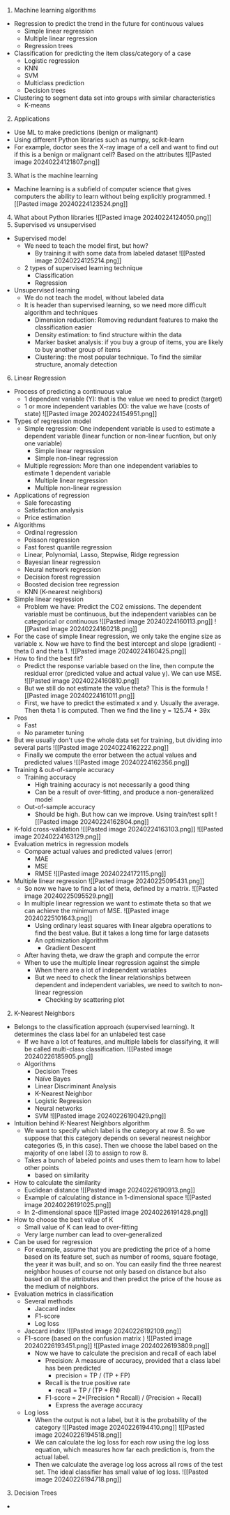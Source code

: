 1. Machine learning algorithms
- Regression to predict the trend in the future for continuous values
	- Simple linear regression
	- Multiple linear regression
	- Regression trees
- Classification for predicting the item class/category of a case
	- Logistic regression
	- KNN
	- SVM
	- Multiclass prediction
	- Decision trees
- Clustering to segment data set into groups with similar characteristics
	- K-means
2. Applications
- Use ML to make predictions (benign or malignant)
- Using different Python libraries such as numpy, scikit-learn
- For example, doctor sees the X-ray image of a cell and want to find out if this is a benign or malignant cell? Based on the attributes
![[Pasted image 20240224121807.png]]
3. What is the machine learning
- Machine learning is a subfield of computer science that gives computers the ability to learn without being explicitly programmed.
![[Pasted image 20240224123524.png]]
4. What about Python libraries
![[Pasted image 20240224124050.png]]
5. Supervised vs unsupervised
- Supervised model
	- We need to teach the model first, but how?
		- By training it with some data from labeled dataset
		![[Pasted image 20240224125214.png]]
	- 2 types of supervised learning technique
		- Classification
		- Regression
- Unsupervised learning
	- We do not teach the model, without labeled data
	- It is header than supervised learning, so we need more difficult algorithm and techniques
		- Dimension reduction: Removing redundant features to make the classification easier
		- Density estimation: to find structure within the data
		- Marker basket analysis: if you buy a group of items, you are likely to buy another group of items
		- Clustering: the most popular technique. To find the similar structure, anomaly detection
6. Linear Regression
- Process of predicting a continuous value
	- 1 dependent variable (Y): that is the value we need to predict (target)
	- 1 or more independent variables (X): the value we have (costs of state)
	![[Pasted image 20240224154951.png]]
- Types of regression model
	- Simple regression: One independent variable is used to estimate a dependent variable (linear function or non-linear fucntion, but only one variable)
		- Simple linear regression
		- Simple non-linear regression
	- Multiple regression: More than one independent variables to estimate 1 dependent variable
		- Multiple linear regression
		- Multiple non-linear regression
- Applications of regression
	- Sale forecasting
	- Satisfaction analysis
	- Price estimation
- Algorithms
	- Ordinal regression
	- Poisson regression
	- Fast forest quantile regression
	- Linear, Polynomial, Lasso, Stepwise, Ridge regression
	- Bayesian linear regression
	- Neural network regression
	- Decision forest regression
	- Boosted decision tree regression
	- KNN (K-nearest neighbors)
- Simple linear regression
	- Problem we have: Predict the CO2 emissions. The dependent variable must be continuous, but the independent variables can be categorical or continuous
	![[Pasted image 20240224160113.png]]
	![[Pasted image 20240224160218.png]]
- For the case of simple linear regression, we only take the engine size as variable x. Now we have to find the best intercept and slope (gradient) - theta 0 and theta 1.
![[Pasted image 20240224160425.png]]
- How to find the best fit?
	- Predict the response variable based on the line, then compute the residual error (predicted value and actual value y). We can use MSE.
	![[Pasted image 20240224160810.png]]
	- But we still do not estimate the value theta? This is the formula
	![[Pasted image 20240224161011.png]]
	- First, we have to predict the estimated x and y. Usually the average. Then theta 1 is computed. Then we find the line y = 125.74 + 39x
- Pros
	- Fast
	- No parameter tuning
- But we usually don't use the whole data set for training, but dividing into several parts
![[Pasted image 20240224162222.png]]
	- Finally we compute the error between the actual values and predicted values
	![[Pasted image 20240224162356.png]]
- Training & out-of-sample accuracy
	- Training accuracy
		- High training accuracy is not necessarily a good thing
		- Can be a result of over-fitting, and produce a non-generalized model
	- Out-of-sample accuracy
		- Should be high. But how can we improve. Using train/test split
		![[Pasted image 20240224162804.png]]
- K-fold cross-validation
![[Pasted image 20240224163103.png]]
![[Pasted image 20240224163129.png]]
- Evaluation metrics in regression models
	- Compare actual values and predicted values (error)
		- MAE
		- MSE
		- RMSE
		![[Pasted image 20240224172115.png]]
- Multiple linear regression
	![[Pasted image 20240225095431.png]]
	- So now we have to find a lot of theta, defined by a matrix.
		![[Pasted image 20240225095529.png]]
	- In multiple linear regression we want to estimate theta so that we can achieve the minimum of MSE.
		![[Pasted image 20240225101643.png]]
		- Using ordinary least squares with linear algebra operations to find the best value. But it takes a long time for large datasets
		- An optimization algorithm
			- Gradient Descent
	- After having theta, we draw the graph and compute the error
	- When to use the multiple linear regression against the simple
		- When there are a lot of independent variables
		- But we need to check the linear relationships between dependent and independent variables, we need to switch to non-linear regression
			- Checking by scattering plot
2. K-Nearest Neighbors
- Belongs to the classification approach (supervised learning). It determines the class label for an unlabeled test case
	- If we have a lot of features, and multiple labels for classifying, it will be called multi-class classification.
	![[Pasted image 20240226185905.png]]
	- Algorithms
		- Decision Trees
		- Naïve Bayes
		- Linear Discriminant Analysis
		- K-Nearest Neighbor
		- Logistic Regression
		- Neural networks
		- SVM
	![[Pasted image 20240226190429.png]]
- Intuition behind K-Nearest Neighbors algorithm
	- We want to specify which label is the category at row 8. So we suppose that this category depends on several nearest neighbor categories (5, in this case). Then we choose the label based on the majority of one label (3) to assign to row 8.
	- Takes a bunch of labeled points and uses them to learn how to label other points
		- based on similarity
- How to calculate the similarity
	- Euclidean distance
	![[Pasted image 20240226190913.png]]
	- Example of calculating distance in 1-dimensional space
	![[Pasted image 20240226191025.png]]
	- In 2-dimensional space
	![[Pasted image 20240226191428.png]]
- How to choose the best value of K
	- Small value of K can lead to over-fitting
	- Very large number can lead to over-generalized
- Can be used for regression
	- For example, assume that you are predicting the price of a home based on its feature set, such as number of rooms, square footage, the year it was built, and so on. You can easily find the three nearest neighbor houses of course not only based on distance but also based on all the attributes and then predict the price of the house as the medium of neighbors.
- Evaluation metrics in classification
	- Several methods
		- Jaccard index
		- F1-score
		- Log loss
	- Jaccard index
	![[Pasted image 20240226192109.png]]
	- F1-score (based on the confusion matrix )
	![[Pasted image 20240226193451.png]]
	![[Pasted image 20240226193809.png]]
		- Now we have to calculate the precision and recall of each label
			- Precision: A measure of accuracy, provided that a class label has been predicted
				- precision = TP / (TP + FP)
			- Recall is the true positive rate
				- recall = TP / (TP + FN)
			- F1-score = 2*(Precision * Recall) / (Precision + Recall)
				- Express the average accuracy
	- Log loss
		- When the output is not a label, but it is the probability of the category
		![[Pasted image 20240226194410.png]]
		![[Pasted image 20240226194518.png]]
		- We can calculate the log loss for each row using the log loss equation, which measures how far each prediction is, from the actual label.
		- Then we calculate the average log loss across all rows of the test set. The ideal classifier has small value of log loss.
		![[Pasted image 20240226194718.png]]
3. Decision Trees
- 
